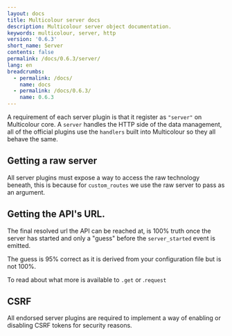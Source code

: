 ```yaml
---
layout: docs
title: Multicolour server docs
description: Multicolour server object documentation.
keywords: multicolour, server, http
version: '0.6.3'
short_name: Server
contents: false
permalink: /docs/0.6.3/server/
lang: en
breadcrumbs:
  - permalink: /docs/
    name: docs
  - permalink: /docs/0.6.3/
    name: 0.6.3
---
```


A requirement of each server plugin is that it register as `"server"` on Multicolour core. A `server` handles the HTTP side of the data management, all of the official plugins use the `handlers` built into Multicolour so they all behave the same.

## Getting a raw server

All server plugins must expose a way to access the raw technology beneath, this is because for `custom_routes` we use the raw server to pass as an argument.

## Getting the API's URL.

The final resolved url the API can be reached at, is 100% truth once the server has started and only a "guess" before the `server_started` event is emitted.

The guess is 95% correct as it is derived from your configuration file but is not 100%.

To read about what more is available to `.get` or .`request`

## CSRF

All endorsed server plugins are required to implement a way of enabling or disabling CSRF tokens for security reasons.
